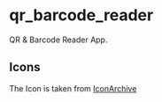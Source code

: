 # qr_barcode_reader

QR & Barcode Reader App.

## Icons
The Icon is taken from [IconArchive](https://iconarchive.com/show/circle-icons-by-martz90/qr-code-icon.html)